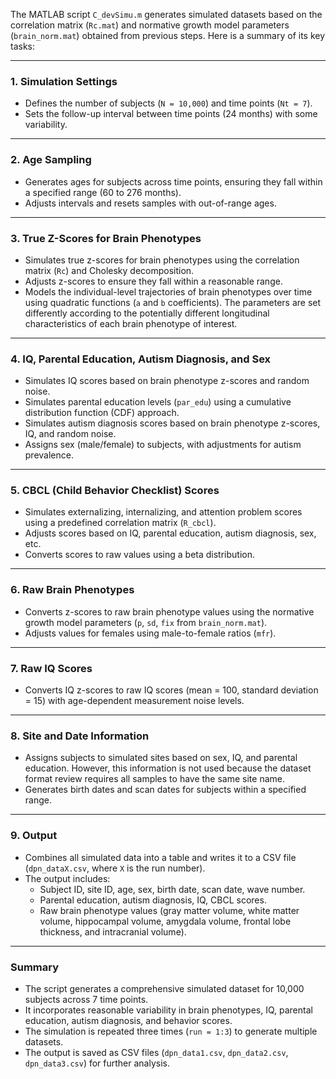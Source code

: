The MATLAB script `C_devSimu.m` generates simulated datasets based on the correlation matrix (`Rc.mat`) and normative growth model parameters (`brain_norm.mat`) obtained from previous steps. Here is a summary of its key tasks:

------

### **1. Simulation Settings**

- Defines the number of subjects (`N = 10,000`) and time points (`Nt = 7`).
- Sets the follow-up interval between time points (24 months) with some variability.

------

### **2. Age Sampling**

- Generates ages for subjects across time points, ensuring they fall within a specified range (60 to 276 months).
- Adjusts intervals and resets samples with out-of-range ages.

------

### **3. True Z-Scores for Brain Phenotypes**

- Simulates true z-scores for brain phenotypes using the correlation matrix (`Rc`) and Cholesky decomposition.
- Adjusts z-scores to ensure they fall within a reasonable range.
- Models the individual-level trajectories of brain phenotypes over time using quadratic functions (`a` and `b` coefficients). The parameters are set differently according to the potentially different longitudinal characteristics of each brain phenotype of interest.

------

### **4. IQ, Parental Education, Autism Diagnosis, and Sex**

- Simulates IQ scores based on brain phenotype z-scores and random noise.
- Simulates parental education levels (`par_edu`) using a cumulative distribution function (CDF) approach.
- Simulates autism diagnosis scores based on brain phenotype z-scores, IQ, and random noise.
- Assigns sex (male/female) to subjects, with adjustments for autism prevalence.

------

### **5. CBCL (Child Behavior Checklist) Scores**

- Simulates externalizing, internalizing, and attention problem scores using a predefined correlation matrix (`R_cbcl`).
- Adjusts scores based on IQ, parental education, autism diagnosis, sex, etc.
- Converts scores to raw values using a beta distribution.

------

### **6. Raw Brain Phenotypes**

- Converts z-scores to raw brain phenotype values using the normative growth model parameters (`p`, `sd`, `fix` from `brain_norm.mat`).
- Adjusts values for females using male-to-female ratios (`mfr`).

------

### **7. Raw IQ Scores**

- Converts IQ z-scores to raw IQ scores (mean = 100, standard deviation = 15) with age-dependent measurement noise levels.

------

### **8. Site and Date Information**

- Assigns subjects to simulated sites based on sex, IQ, and parental education. However, this information is not used because the dataset format review requires all samples to have the same site name.
- Generates birth dates and scan dates for subjects within a specified range.

------

### **9. Output**

- Combines all simulated data into a table and writes it to a CSV file (`dpn_dataX.csv`, where `X` is the run number).
- The output includes:
  - Subject ID, site ID, age, sex, birth date, scan date, wave number.
  - Parental education, autism diagnosis, IQ, CBCL scores.
  - Raw brain phenotype values (gray matter volume, white matter volume, hippocampal volume, amygdala volume, frontal lobe thickness, and intracranial volume).

------

### **Summary**

- The script generates a comprehensive simulated dataset for 10,000 subjects across 7 time points.
- It incorporates reasonable variability in brain phenotypes, IQ, parental education, autism diagnosis, and behavior scores.
- The simulation is repeated three times (`run = 1:3`) to generate multiple datasets.
- The output is saved as CSV files (`dpn_data1.csv`, `dpn_data2.csv`, `dpn_data3.csv`) for further analysis.